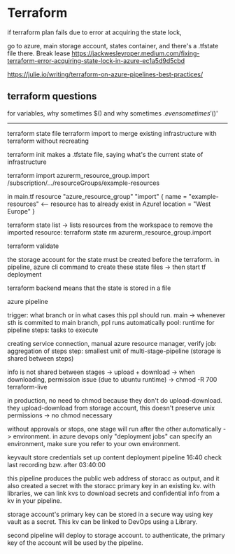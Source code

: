 # Terraform

if terraform plan fails due to error at acquiring the state lock, 

go to azure, main storage account, states container, and there's a .tfstate file there. Break lease
https://jackwesleyroper.medium.com/fixing-terraform-error-acquiring-state-lock-in-azure-ec1a5d9d5cbd

https://julie.io/writing/terraform-on-azure-pipelines-best-practices/

## terraform questions

for variables, why sometimes $() and why sometimes ${{}}. even sometimes '$()'

---

terraform state file
terraform import to merge existing infrastructure with terraform without recreating

terraform init makes a .tfstate file, saying what's the current state of infrastructure

terraform import azurerm_resource_group.import /subscription/.../resourceGroups/example-resources

in main.tf
resource "azure_resource_group" "import" {
	name = "example-resources" <-- resource has to already exist in Azure!
	location = "West Europe"
}

terraform state list -> lists resources from the workspace
to remove the imported resource: terraform state rm azurerm_resource_group.import

terraform validate

the storage account for the state must be created before the terraform. in pipeline, azure cli command to create these state files -> then start tf deployment


terraform backend means that the state is stored in a file

azure pipeline

trigger: what branch or in what cases this ppl should run. main -> whenever sth is commited to main branch, ppl runs automatically
pool: runtime for pipeline
steps: tasks to execute

creating service connection, manual azure resource manager, verify
job: aggregation of steps
step: smallest unit of multi-stage-pipeline (storage is shared between steps)

info is not shared between stages -> upload + download -> when downloading, permission issue (due to ubuntu runtime) -> chmod -R 700 terraform-live

in production, no need to chmod because they don't do upload-download. they upload-download from storage account, this doesn't preserve unix permissions -> no chmod necessary

without approvals or stops, one stage will run after the other automatically -> environment. in azure devops only "deployment jobs" can specify an environment, make sure you refer to your own environment.

keyvault store credentials
set up content deployment pipeline
16:40
check last recording bzw. after 03:40:00

this pipeline produces the public web address of storacc as output, and it also created a secret with the storacc primary key in an existing kv. with libraries, we can link kvs to download secrets and confidential info from a kv in your pipeline.


storage account's primary key can be stored in a secure way using key vault as a secret. This kv can be linked to DevOps using a Library.

second pipeline will deploy to storage account. to authenticate, the primary key of the account will be used by the pipeline.

